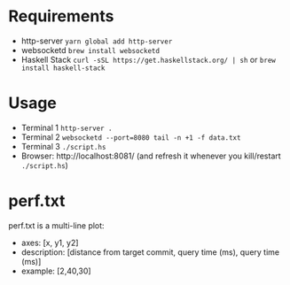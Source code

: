 # Requirements

- http-server `yarn global add http-server`
- websocketd `brew install websocketd`
- Haskell Stack `curl -sSL https://get.haskellstack.org/ | sh` or `brew install haskell-stack`

# Usage

- Terminal 1 `http-server .`
- Terminal 2 `websocketd --port=8080 tail -n +1 -f data.txt`
- Terminal 3 `./script.hs`
- Browser: http://localhost:8081/ (and refresh it whenever you kill/restart `./script.hs`)

# perf.txt

perf.txt is a multi-line plot:

- axes: [x, y1, y2]
- description: [distance from target commit, query time (ms), query time (ms)]
- example: [2,40,30]
